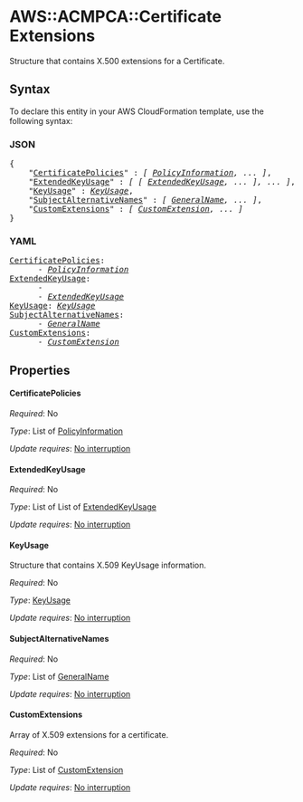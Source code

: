 # AWS::ACMPCA::Certificate Extensions

Structure that contains X.500 extensions for a Certificate.

## Syntax

To declare this entity in your AWS CloudFormation template, use the following syntax:

### JSON

<pre>
{
    "<a href="#certificatepolicies" title="CertificatePolicies">CertificatePolicies</a>" : <i>[ <a href="policyinformation.md">PolicyInformation</a>, ... ]</i>,
    "<a href="#extendedkeyusage" title="ExtendedKeyUsage">ExtendedKeyUsage</a>" : <i>[ [ <a href="extendedkeyusage.md">ExtendedKeyUsage</a>, ... ], ... ]</i>,
    "<a href="#keyusage" title="KeyUsage">KeyUsage</a>" : <i><a href="keyusage.md">KeyUsage</a></i>,
    "<a href="#subjectalternativenames" title="SubjectAlternativeNames">SubjectAlternativeNames</a>" : <i>[ <a href="generalname.md">GeneralName</a>, ... ]</i>,
    "<a href="#customextensions" title="CustomExtensions">CustomExtensions</a>" : <i>[ <a href="customextension.md">CustomExtension</a>, ... ]</i>
}
</pre>

### YAML

<pre>
<a href="#certificatepolicies" title="CertificatePolicies">CertificatePolicies</a>: <i>
      - <a href="policyinformation.md">PolicyInformation</a></i>
<a href="#extendedkeyusage" title="ExtendedKeyUsage">ExtendedKeyUsage</a>: <i>
      -
      - <a href="extendedkeyusage.md">ExtendedKeyUsage</a></i>
<a href="#keyusage" title="KeyUsage">KeyUsage</a>: <i><a href="keyusage.md">KeyUsage</a></i>
<a href="#subjectalternativenames" title="SubjectAlternativeNames">SubjectAlternativeNames</a>: <i>
      - <a href="generalname.md">GeneralName</a></i>
<a href="#customextensions" title="CustomExtensions">CustomExtensions</a>: <i>
      - <a href="customextension.md">CustomExtension</a></i>
</pre>

## Properties

#### CertificatePolicies

_Required_: No

_Type_: List of <a href="policyinformation.md">PolicyInformation</a>

_Update requires_: [No interruption](https://docs.aws.amazon.com/AWSCloudFormation/latest/UserGuide/using-cfn-updating-stacks-update-behaviors.html#update-no-interrupt)

#### ExtendedKeyUsage

_Required_: No

_Type_: List of List of <a href="extendedkeyusage.md">ExtendedKeyUsage</a>

_Update requires_: [No interruption](https://docs.aws.amazon.com/AWSCloudFormation/latest/UserGuide/using-cfn-updating-stacks-update-behaviors.html#update-no-interrupt)

#### KeyUsage

Structure that contains X.509 KeyUsage information.

_Required_: No

_Type_: <a href="keyusage.md">KeyUsage</a>

_Update requires_: [No interruption](https://docs.aws.amazon.com/AWSCloudFormation/latest/UserGuide/using-cfn-updating-stacks-update-behaviors.html#update-no-interrupt)

#### SubjectAlternativeNames

_Required_: No

_Type_: List of <a href="generalname.md">GeneralName</a>

_Update requires_: [No interruption](https://docs.aws.amazon.com/AWSCloudFormation/latest/UserGuide/using-cfn-updating-stacks-update-behaviors.html#update-no-interrupt)

#### CustomExtensions

Array of X.509 extensions for a certificate.

_Required_: No

_Type_: List of <a href="customextension.md">CustomExtension</a>

_Update requires_: [No interruption](https://docs.aws.amazon.com/AWSCloudFormation/latest/UserGuide/using-cfn-updating-stacks-update-behaviors.html#update-no-interrupt)
